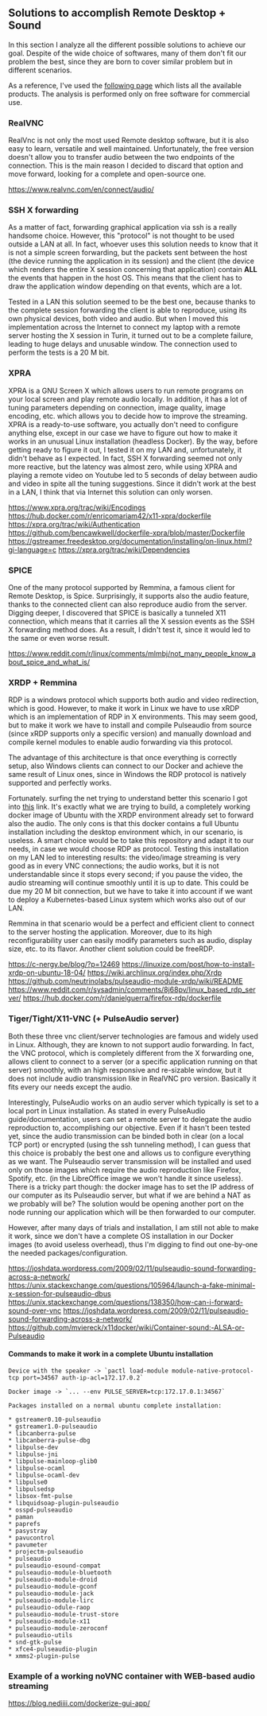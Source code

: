 ## Solutions to accomplish Remote Desktop + Sound

In this section I analyze all the different possible solutions to achieve our goal. Despite of the wide choice of softwares, many of them don't fit our problem the best, since they are born to cover similar problem but in different scenarios.

As a reference, I've used the [following page](https://en.wikipedia.org/wiki/Comparison_of_remote_desktop_software) which lists all the available products. The analysis is performed only on free software for commercial use.

### RealVNC

RealVnc is not only the most used Remote desktop software, but it is also easy to learn, versatile and well maintained. Unfortunately, the free version doesn't allow you to transfer audio between the two endpoints of the connection. This is the main reason I decided to discard that option and move forward, looking for a complete and open-source one.

<https://www.realvnc.com/en/connect/audio/>

### SSH X forwarding

As a matter of fact, forwarding graphical application via ssh is a really handsome choice. However, this "protocol" is not thought to be used outside a LAN at all. In fact, whoever uses this solution needs to know that it is not a simple screen forwarding, but the packets sent between the host (the device running the application in its session) and the client (the device which renders the entire X session concerning that application) contain **ALL** the events that happen in the host OS. This means that the client has to draw the application window depending on that events, which are a lot.

Tested in a LAN this solution seemed to be the best one, because thanks to the complete session forwarding the client is able to reproduce, using its own physical devices, both video and audio.
But when I moved this implementation across the Internet to connect my laptop with a remote server hosting the X session in Turin, it turned out to be a complete failure, leading to huge delays and unusable window. The connection used to perform the tests is a 20 M bit.

### XPRA

XPRA is a GNU Screen X which allows users to run remote programs on your local screen and play remote audio locally. In addition, it has a lot of tuning parameters depending on connection, image quality, image encoding, etc. which allows you to decide how to improve the streaming. XPRA is a ready-to-use software, you actually don't need to configure anything else, except in our case we have to figure out how to make it works in an unusual Linux installation (headless Docker). By the way, before getting ready to figure it out, I tested it on my LAN and, unfortunately, it didn't behave as I expected. In fact, SSH X forwarding seemed not only more reactive, but the latency was almost zero, while using XPRA and playing a remote video on Youtube led to 5 seconds of delay between audio and video in spite all the tuning suggestions. Since it didn't work at the best in a LAN, I think that via Internet this solution can only worsen.

<https://www.xpra.org/trac/wiki/Encodings>
<https://hub.docker.com/r/enricomariam42/x11-xpra/dockerfile>
<https://xpra.org/trac/wiki/Authentication>
<https://github.com/bencawkwell/dockerfile-xpra/blob/master/Dockerfile>
<https://gstreamer.freedesktop.org/documentation/installing/on-linux.html?gi-language=c>
<https://xpra.org/trac/wiki/Dependencies>

### SPICE

One of the many protocol supported by Remmina, a famous client for Remote Desktop, is Spice. Surprisingly, it supports also the audio feature, thanks to the connected client can also reproduce audio from the server. Digging deeper, I discovered that SPICE is basically a tunneled X11 connection, which means that it carries all the X session events as the SSH X forwarding method does. As a result, I didn't test it, since it would led to the same or even worse result.

<https://www.reddit.com/r/linux/comments/mlmbj/not_many_people_know_about_spice_and_what_is/>

### XRDP + Remmina

RDP is a windows protocol which supports both audio and video redirection, which is good. However, to make it work in Linux we have to use xRDP which is an implementation of RDP in X environments. This may seem good, but to make it work we have to install and compile Pulseaudio from source (since xRDP supports only a specific version) and manually download and compile kernel modules to enable audio forwarding via this protocol. 

The advantage of this architecture is that once everything is correctly setup, also Windows clients can connect to our Docker and achieve the same result of Linux ones, since in Windows the RDP protocol is natively supported and perfectly works.

Fortunately. surfing the net trying to understand better this scenario I got into [this](https://hub.docker.com/r/danielguerra/ubuntu-xrdp/) link. It's exactly what we are trying to build, a completely working docker image of Ubuntu with the XRDP environment already set to forward also the audio. The only cons is that this docker contains a full Ubuntu installation including the desktop environment which, in our scenario, is useless. A smart choice would be to take this repository and adapt it to our needs, in case we would choose RDP as protocol.
Testing this installation on my LAN led to interesting results: the video/image streaming is very good as in every VNC connections; the audio works, but it is not understandable since it stops every second; if you pause the video, the audio streaming will continue smoothly until it is up to date. This could be due my 20 M bit connection, but we have to take it into account if we want to deploy a Kubernetes-based Linux system which works also out of our LAN.

Remmina in that scenario would be a perfect and efficient client to connect to the server hosting the application. Moreover, due to its high reconfigurability user can easily modify parameters such as audio, display size, etc. to its flavor. Another client solution could be freeRDP.

<https://c-nergy.be/blog/?p=12469>
<https://linuxize.com/post/how-to-install-xrdp-on-ubuntu-18-04/>
<https://wiki.archlinux.org/index.php/Xrdp>
<https://github.com/neutrinolabs/pulseaudio-module-xrdp/wiki/README>
<https://www.reddit.com/r/sysadmin/comments/8j68pv/linux_based_rdp_server/>
https://hub.docker.com/r/danielguerra/firefox-rdp/dockerfile

### Tiger/Tight/X11-VNC (+ PulseAudio server)

Both these three vnc client/server technologies are famous and widely used in Linux. Although, they are known to not support audio forwarding. In fact, the VNC protocol, which is completely different from the X forwarding one, allows client to connect to a server (or a specific application running on that server) smoothly, with an high responsive and re-sizable window, but it does not include audio transmission like in RealVNC pro version. Basically it fits every our needs except the audio.

Interestingly, PulseAudio works on an audio server which typically is set to a local port in Linux installation. As stated in every PulseAudio guide/documentation, users can set a remote server to delegate the audio reproduction to, accomplishing our objective. Even if it hasn't been tested yet, since the audio transmission can be binded both in clear (on a local TCP port) or encrypted (using the ssh tunneling method), I can guess that this choice is probably the best one and allows us to configure everything as we want. The Pulseaudio server transmission will be installed and used only on those images which require the audio reproduction like Firefox, Spotify, etc. (in the LibreOffice image we won't handle it since useless). There is a tricky part though: the docker image has to set the IP address of our computer as its Pulseaudio server, but what if we are behind a NAT as we probably will be? The solution would be opening another port on the node running our application which will be then forwarded to our computer.

However, after many days of trials and installation, I am still not able to make it work, since we don't have a complete OS installation in our Docker images (to avoid useless overhead), thus I'm digging to find out one-by-one the needed packages/configuration. 

<https://joshdata.wordpress.com/2009/02/11/pulseaudio-sound-forwarding-across-a-network/>
<https://unix.stackexchange.com/questions/105964/launch-a-fake-minimal-x-session-for-pulseaudio-dbus>
<https://unix.stackexchange.com/questions/138350/how-can-i-forward-sound-over-vnc>
<https://joshdata.wordpress.com/2009/02/11/pulseaudio-sound-forwarding-across-a-network/>
<https://github.com/mviereck/x11docker/wiki/Container-sound:-ALSA-or-Pulseaudio>

#### Commands to make it work in a complete Ubuntu installation
```
Device with the speaker -> `pactl load-module module-native-protocol-tcp port=34567 auth-ip-acl=172.17.0.2`

Docker image -> `... --env PULSE_SERVER=tcp:172.17.0.1:34567`

Packages installed on a normal ubuntu complete installation:

* gstreamer0.10-pulseaudio
* gstreamer1.0-pulseaudio
* libcanberra-pulse
* libcanberra-pulse-dbg
* libpulse-dev
* libpulse-jni
* libpulse-mainloop-glib0
* libpulse-ocaml
* libpulse-ocaml-dev
* libpulse0
* libpulsedsp
* libsox-fmt-pulse
* libquidsoap-plugin-pulseaudio
* osspd-pulseaudio
* paman
* paprefs
* pasystray
* pavucontrol
* pavumeter
* projectm-pulseaudio
* pulseaudio
* pulseaudio-esound-compat
* pulseaudio-module-bluetooth
* pulseaudio-module-droid
* pulseaudio-module-gconf
* pulseaudio-module-jack
* pulseaudio-module-lirc
* pulseaudio-odule-raop
* pulseaudio-module-trust-store
* pulseaudio-module-x11
* pulseaudio-module-zeroconf
* pulseaudio-utils
* snd-gtk-pulse
* xfce4-pulseaudio-plugin
* xmms2-plugin-pulse
```

### Example of a working noVNC container with WEB-based audio streaming

<https://blog.nediiii.com/dockerize-gui-app/>
